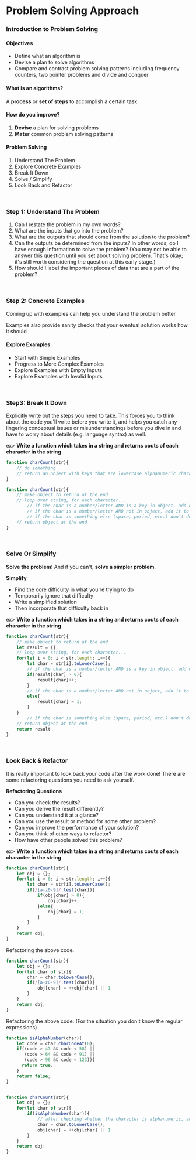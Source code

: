 # Problem Solving Approach

### Introduction to Problem Solving

#### Objectives

- Define what an algorithm is
- Devise a plan to solve algorithms
- Compare and contrast problem solving patterns including frequency counters, two pointer problems and divide and conquer

#### What is an algorithms?

A **process** or **set of steps** to accomplish a certain task

#### How do you improve?

1. **Devise** a plan for solving problems
2. **Mater** common problem solving patterns

#### Problem Solving

1. Understand The Problem
2. Explore Concrete Examples
3. Break It Down
4. Solve / Simplify
5. Look Back and Refactor

<br>

### Step 1: Understand The Problem

1. Can I restate the problem in my own words?
2. What are the inputs that go into the problem?
3. What are the outputs that should come from the solution to the problem?
4. Can the outputs be determined from the inputs? In other words, do I have enough information to solve the problem? (You may not be able to answer this question until you set about solving problem. That's okay; it's still worth considering the question at this early stage.)
5.  How should I label the important pieces of data that are a part of the problem?

<br>

### Step 2: Concrete Examples

Coming up with examples can help you understand the problem better

Examples also provide sanity checks that your eventual solution works how it should

#### Explore Examples

- Start with Simple Examples
- Progress to More Complex Examples
- Explore Examples with Empty Inputs
- Explore Examples with Invalid Inputs

<br>

### Step3: Break It Down

Explicitly write out the steps you need to take. This forces you to think about the code you'll write before you write it, and helps you catch any lingering conceptual issues or misunderstandings before you dive in and have to worry about details (e.g. language syntax) as well.

ex> **Write a function which takes in a string and returns couts of each character in the string**

```javascript
function charCount(str){
    // do something
    // return an object with keys that are lowercase alphanumeric characters in the string; values should be the counts for those characters in the string
}

function charCount(str){
    // make object to return at the end
    // loop over string, for each character...
    	// if the char is a number/letter AND is a key in object, add one to count
    	// if the char is a number/letter AND not in object, add it to object and set value to 1
    	// if the char is something else (space, period, etc.) don't do anything
    // return object at the end
}
```

<br>

### Solve Or Simplify

**Solve the problem**! And if you can't, **solve a simpler problem**.

**Simplify**

- Find the core difficulty in what you're trying to do
- Temporarily ignore that difficulty 
- Write a simplified solution
- Then incorporate that difficulty back in

ex> **Write a function which takes in a string and returns couts of each character in the string**

```javascript
function charCount(str){
    // make object to return at the end
    let result = {};
    // loop over string, for each character...
    for(let i = 0; i < str.length; i++){
        let char = str[i].toLowerCase();
        // if the char is a number/letter AND is a key in object, add one to count
        if(result[char] > 0){
			result[char]++;
        }
        // if the char is a number/letter AND not in object, add it to object and set value to 1
        else{
            result[char] = 1;
        }
    }
    	// if the char is something else (space, period, etc.) don't do anything
    // return object at the end
    return result
}
```

<br>

### Look Back & Refactor

It is really important to look back your code after the work done! There are some refactoring questions you need to ask yourself.

**Refactoring Questions**

- Can you check the results?
- Can you derive the result differently?
- Can you understand it at a glance?
- Can you use the result or method for some other problem?
- Can you improve the performance of your solution?
- Can you think of other ways to refactor?
- How have other people solved this problem?

ex> **Write a function which takes in a string and returns couts of each character in the string**

```javascript
function charCount(str){
    let obj = {};
    for(let i = 0; i < str.length; i++){
        let char = str[i].toLowerCase();
        if(/[a-z0-9]/.test(char)){
            if(obj[char] > 0){
                obj[char]++;
            }else{
                obj[char] = 1;
            }
        }
    }
    return obj;
}
```

Refactoring the above code.

```javascript
function charCount(str){
    let obj = {};
    for(let char of str){
        char = char.toLowerCase();
        if(/[a-z0-9]/.test(char)){
        	obj[char] = ++obj[char] || 1
        }
    }
    return obj;
}
```

Refactoring the above code. (For the situation you don't know the regular expressions)

```javascript
function isAlphaNumber(char){
    let code = char.charCodeAt(0);
    if((code > 47 && code < 58) ||
       (code > 64 && code < 91) ||
       (code > 96 && code < 123)){
      return true;
    }
    return false;
}


function charCount(str){
    let obj = {};
    for(let char of str){
        if(isAlphaNumber(char)){
            // after checking whether the character is alphanumeric, and then lower the character
            char = char.toLowerCase();
        	obj[char] = ++obj[char] || 1
        }
    }
    return obj;
}
```

